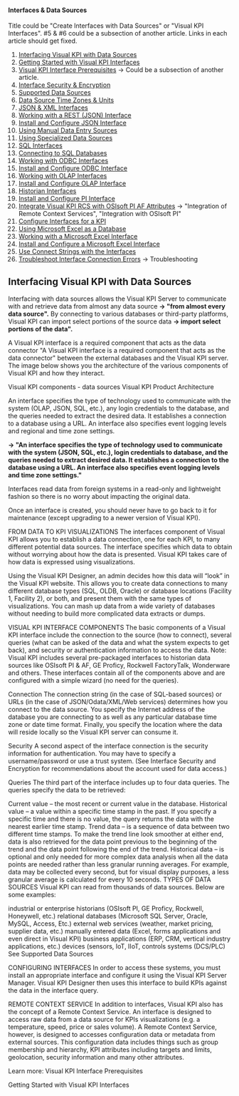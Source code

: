 #### Interfaces & Data Sources

Title could be "Create Interfaces with Data Sources" or "Visual KPI Interfaces".
#5 & #6 could be a subsection of another article.
Links in each article should get fixed.

1. [Interfacing Visual KPI with Data Sources](http://betadocs.transpara.com/knowledge-base/interfaces-data-sources/)</br>
2. [Getting Started with Visual KPI Interfaces](http://betadocs.transpara.com/knowledge-base/interfaces-getting-started/)</br>
3. [Visual KPI Interface Prerequisites](http://betadocs.transpara.com/knowledge-base/interface-prerequisites/) -> Could be a subsection of another article.</br>
4. [Interface Security & Encryption](http://betadocs.transpara.com/knowledge-base/interface-security/)</br>
5. [Supported Data Sources](http://betadocs.transpara.com/knowledge-base/interface-data-sources/)</br>
6. [Data Source Time Zones & Units](http://betadocs.transpara.com/knowledge-base/interface-time-zones-units/)</br>
7. [JSON & XML Interfaces](http://betadocs.transpara.com/knowledge-base/json-xml-interface/)</br>
8. [Working with a REST (JSON) Interface](http://betadocs.transpara.com/knowledge-base/rest-json-interface/)</br>
9. [Install and Configure JSON Interface](http://betadocs.transpara.com/knowledge-base/install-json-interface/)</br>
10. [Using Manual Data Entry Sources](http://betadocs.transpara.com/knowledge-base/manual-interfaces/)</br>
11. [Using Specialized Data Sources](http://betadocs.transpara.com/knowledge-base/specialized-data-interfaces/)</br>
12. [SQL Interfaces](http://betadocs.transpara.com/knowledge-base/sql-interfaces/)</br>
13. [Connecting to SQL Databases](http://betadocs.transpara.com/knowledge-base/connect-sql-databases/)</br>
14. [Working with ODBC Interfaces](http://betadocs.transpara.com/knowledge-base/odbc-interfaces/)</br>
15. [Install and Configure ODBC Interface](http://betadocs.transpara.com/knowledge-base/install-olap-interface/)</br>
16. [Working with OLAP Interfaces](http://betadocs.transpara.com/knowledge-base/olap-interfaces/)</br>
17. [Install and Configure OLAP Interface](http://betadocs.transpara.com/knowledge-base/install-olap-interface/)</br>
18. [Historian Interfaces](http://betadocs.transpara.com/knowledge-base/historian-interfaces/)</br>
19. [Install and Configure PI Interface](http://betadocs.transpara.com/knowledge-base/install-pi-interface/)</br>
20. [Integrate Visual KPI RCS with OSIsoft PI AF Attributes](http://betadocs.transpara.com/knowledge-base/integrate-osisoft-pi-af-attrubutes/) -> "Integration of Remote Context Services", "Integration with OSIsoft PI"</br>
21. [Configure Interfaces for a KPI](http://betadocs.transpara.com/knowledge-base/designer-configure-interfaces/)</br>
22. [Using Microsoft Excel as a Database](http://betadocs.transpara.com/knowledge-base/microsoft-excel-interface-tips/)</br>
23. [Working with a Microsoft Excel Interface](http://betadocs.transpara.com/knowledge-base/microsoft-excel-interface/)</br>
24. [Install and Configure a Microsoft Excel Interface](http://betadocs.transpara.com/knowledge-base/install-microsoft-excel-interface/)</br>
25. [Use Connect Strings with the Interfaces](http://betadocs.transpara.com/knowledge-base/slug-interface-connect-strings/)</br>
26. [Troubleshoot Interface Connection Errors](http://betadocs.transpara.com/knowledge-base/troubleshoot-interface-connection-errors/) -> Troubleshooting</br>

## Interfacing Visual KPI with Data Sources

Interfacing with data sources allows the Visual KPI Server to communicate with and retrieve data from almost any data source <b>-> "from almost every data source".</b> By connecting to various databases or third-party platforms, Visual KPI can import select portions of the source data <b>-> import select portions of the data".</b>

A Visual KPI interface is a required component that acts as the data connector </b>"A Visual KPI interface is a required component that acts as the data connector"</b> between the external databases and the Visual KPI server. The image below shows you the architecture of the various components of Visual KPI and how they interact.

 

Visual KPI components - data sources
Visual KPI Product Architecture
 

An interface specifies the type of technology used to communicate with the system (OLAP, JSON, SQL, etc.), any login credentials to the database, and the queries needed to extract the desired data. It establishes a connection to a database using a URL. An interface also specifies event logging levels and regional and time zone settings.

<b>-> "An interface specifies the type of technology used to communicate with the system (JSON, SQL, etc.), login credentials to database, and the queries needed to extract desired data. It establishes a connection to the database using a URL. An interface also specifies event logging levels and time zone settings."</b>

Interfaces read data from foreign systems in a read-only and lightweight fashion so there is no worry about impacting the original data.

Once an interface is created, you should never have to go back to it for maintenance (except upgrading to a newer version of Visual KPI).

FROM DATA TO KPI VISUALIZATIONS
The interfaces component of Visual KPI allows you to establish a data connection, one for each KPI, to many different potential data sources. The interface specifies which data to obtain without worrying about how the data is presented. Visual KPI takes care of how data is expressed using visualizations.

Using the Visual KPI Designer, an admin decides how this data will “look” in the Visual KPI website. This allows you to create data connections to many different database types (SQL, OLDB, Oracle) or database locations (Facility 1, Facility 2), or both, and present them with the same types of visualizations. You can mash up data from a wide variety of databases without needing to build more complicated data extracts or dumps.

VISUAL KPI INTERFACE COMPONENTS
The basic components of a Visual KPI interface include the connection to the source (how to connect), several queries (what can be asked of the data and what the system expects to get back), and security or authentication information to access the data.
Note: Visual KPI includes several pre-packaged interfaces to historian data sources like OSIsoft PI & AF, GE Proficy, Rockwell FactoryTalk, Wonderware and others. These interfaces contain all of the components above and are configured with a simple wizard (no need for the queries).

Connection
The connection string (in the case of SQL-based sources) or URLs (in the case of JSON/Odata/XML/Web services) determines how you connect to the data source. You specify the Internet address of the database you are connecting to as well as any particular database time zone or date time format. Finally, you specify the location where the data will reside locally so the Visual KPI server can consume it.

Security
A second aspect of the interface connection is the security information for authentication. You may have to specify a username/password or use a trust system. (See Interface Security and Encryption for recommendations about the account used for data access.)

Queries
The third part of the interface includes up to four data queries. The queries specify the data to be retrieved:

Current value – the most recent or current value in the database.
Historical value – a value within a specific time stamp in the past. If you specify a specific time and there is no value, the query returns the data with the nearest earlier time stamp.
Trend data – is a sequence of data between two different time stamps. To make the trend line look smoother at either end, data is also retrieved for the data point previous to the beginning of the trend and the data point following the end of the trend.
Historical data – is optional and only needed for more complex data analysis when all the data points are needed rather than less granular running averages. For example, data may be collected every second, but for visual display purposes, a less granular average is calculated for every 10 seconds.
TYPES OF DATA SOURCES
Visual KPI can read from thousands of data sources. Below are some examples:

industrial or enterprise historians (OSIsoft PI, GE Proficy, Rockwell, Honeywell, etc.)
relational databases (Microsoft SQL Server, Oracle, MySQL, Access, Etc.)
external web services (weather, market pricing, supplier data, etc.)
manually entered data (Excel, forms applications and even direct in Visual KPI)
business applications (ERP, CRM, vertical industry applications, etc.)
devices (sensors, IoT, IIoT, controls systems (DCS/PLC)
See Supported Data Sources

CONFIGURING INTERFACES
In order to access these systems, you must install an appropriate interface and configure it using the Visual KPI Server Manager. Visual KPI Designer then uses this interface to build KPIs against the data in the interface query.

REMOTE CONTEXT SERVICE
In addition to interfaces, Visual KPI also has the concept of a Remote Context Service. An interface is designed to access raw data from a data source for KPIs visualizations (e.g. a temperature, speed, price or sales volume). A Remote Context Service, however, is designed to accesses configuration data or metadata from external sources. This configuration data includes things such as group membership and hierarchy, KPI attributes including targets and limits, geolocation, security information and many other attributes.

Learn more:
Visual KPI Interface Prerequisites

Getting Started with Visual KPI Interfaces
